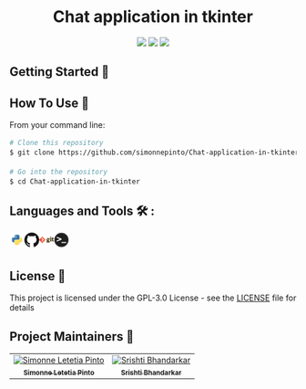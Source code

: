 <h1 align="center">Chat application in tkinter</h1>

<p align="center">
  <img src="https://img.shields.io/badge/Made%20with-Python-1f425f.svg">
  <img src="https://img.shields.io/badge/Made%20for-VSCode-1f425f.svg">
  <img src="https://img.shields.io/github/release/Naereen/StrapDown.js.svg">
</p>


## Getting Started 🚀

## How To Use 🔧

From your command line:

```bash
# Clone this repository
$ git clone https://github.com/simonnepinto/Chat-application-in-tkinter.git

# Go into the repository
$ cd Chat-application-in-tkinter
```



## Languages and Tools 🛠️ :

[<img align="left" alt="Python" width="26px" src="https://raw.githubusercontent.com/github/explore/80688e429a7d4ef2fca1e82350fe8e3517d3494d/topics/python/python.png"/>](#)
[<img align="left" alt="GitHub" width="26px" src="https://raw.githubusercontent.com/github/explore/78df643247d429f6cc873026c0622819ad797942/topics/github/github.png" />](#)
[<img align="left" alt="Git" width="26px" src="https://raw.githubusercontent.com/github/explore/80688e429a7d4ef2fca1e82350fe8e3517d3494d/topics/git/git.png" />](#)
[<img align="left" alt="Terminal" width="26px" src="https://raw.githubusercontent.com/github/explore/80688e429a7d4ef2fca1e82350fe8e3517d3494d/topics/terminal/terminal.png" />](#)
<br><br>

 
## License 📄

This project is licensed under the GPL-3.0 License - see the [LICENSE](./LICENSE) file for details

## Project Maintainers 🚧

<table>
  <tr>
    <td align="center"><a href="https://www.linkedin.com/in/simonnepinto/"><img src="https://avatars1.githubusercontent.com/u/53074235?s=400&v=4" width="100px;" alt="Simonne Letetia Pinto"/><br /><sub><b>Simonne Letetia Pinto</b></sub></a></td>
    <td align="center"><a href="https://www.linkedin.com/in/srishtibhandarkar/"><img src="https://avatars.githubusercontent.com/u/66556264?s=400&u=4efabe459297e37544e48d53fd2c0da085cd90c8&v=4" width="100px;" alt="Srishti Bhandarkar"/><br /><sub><b>Srishti Bhandarkar</b></sub></a></td>
  </tr>
</table>


